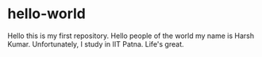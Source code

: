 # hello-world
Hello this is my first repository.
Hello people of the world my name is Harsh Kumar. Unfortunately, I study in IIT Patna. 
Life's great.
